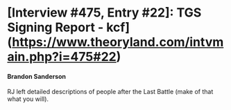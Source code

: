# [Interview #475, Entry #22]: TGS Signing Report - kcf](https://www.theoryland.com/intvmain.php?i=475#22)

#### Brandon Sanderson

RJ left detailed descriptions of people after the Last Battle (make of that what you will).

